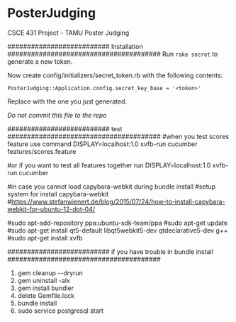 # PosterJudging
CSCE 431 Project - TAMU Poster Judging

########################## Installation #######################################
Run `rake secret` to generate a new token.

Now create config/initializers/secret_token.rb with the following contents:

`PosterJudging::Application.config.secret_key_base = '<token>'`

Replace <token> with the one you just generated.

*Do not commit this file to the repo*

########################## test #######################################
#when you test scores feature use command
DISPLAY=localhost:1.0 xvfb-run cucumber features/scores.feature

#or if you want to test all features together run
DISPLAY=localhost:1.0 xvfb-run cucumber 



#in case you cannot load capybara-webkit during bundle install
#setup system for install capybara-webkit
#https://www.stefanwienert.de/blog/2015/07/24/how-to-install-capybara-webkit-for-ubuntu-12-dot-04/

#sudo apt-add-repository ppa:ubuntu-sdk-team/ppa
#sudo apt-get update
#sudo apt-get install qt5-default libqt5webkit5-dev qtdeclarative5-dev g++
#sudo apt-get install xvfb


##########################  if you have trouble in bundle install #######################################

1. gem cleanup --dryrun
2. gem uninstall -aIx
3. gem install bundler
4. delete Gemfile.lock
5. bundle install
6. sudo service postgresql start 

